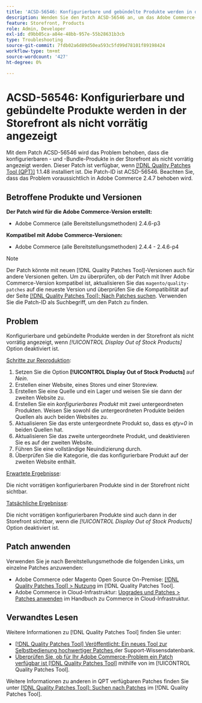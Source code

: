 ```yaml
---
title: 'ACSD-56546: Konfigurierbare und gebündelte Produkte werden in der Storefront als nicht vorrätig angezeigt'
description: Wenden Sie den Patch ACSD-56546 an, um das Adobe Commerce-Problem zu beheben, bei dem die konfigurierbaren - und -Bundle-Produkte als nicht vorrätig auf der Storefront angezeigt werden, wenn die Konfigurationsoption *[!UICONTROL Display Out of Stock Products]* deaktiviert ist.
feature: Storefront, Products
role: Admin, Developer
exl-id: d9bb05ca-a84e-48bb-957e-55b28631b3cb
type: Troubleshooting
source-git-commit: 7fdb02a6d89d50ea593c5fd99d78101f89198424
workflow-type: tm+mt
source-wordcount: '427'
ht-degree: 0%

---
```


# ACSD-56546: Konfigurierbare und gebündelte Produkte werden in der Storefront als nicht vorrätig angezeigt

Mit dem Patch ACSD-56546 wird das Problem behoben, dass die konfigurierbaren - und -Bundle-Produkte in der Storefront als nicht vorrätig angezeigt werden. Dieser Patch ist verfügbar, wenn [[!DNL Quality Patches Tool (QPT)]](https://experienceleague.adobe.com/en/docs/commerce-operations/tools/quality-patches-tool/quality-patches-tool-to-self-serve-quality-patches) 1.1.48 installiert ist. Die Patch-ID ist ACSD-56546. Beachten Sie, dass das Problem voraussichtlich in Adobe Commerce 2.4.7 behoben wird.

## Betroffene Produkte und Versionen

**Der Patch wird für die Adobe Commerce-Version erstellt:**

* Adobe Commerce (alle Bereitstellungsmethoden) 2.4.6-p3

**Kompatibel mit Adobe Commerce-Versionen:**

* Adobe Commerce (alle Bereitstellungsmethoden) 2.4.4 - 2.4.6-p4

>[!NOTE]
>
>Der Patch könnte mit neuen [!DNL Quality Patches Tool]-Versionen auch für andere Versionen gelten. Um zu überprüfen, ob der Patch mit Ihrer Adobe Commerce-Version kompatibel ist, aktualisieren Sie das `magento/quality-patches` auf die neueste Version und überprüfen Sie die Kompatibilität auf der Seite [[!DNL Quality Patches Tool]: Nach Patches suchen](https://experienceleague.adobe.com/tools/commerce-quality-patches/index.html). Verwenden Sie die Patch-ID als Suchbegriff, um den Patch zu finden.

## Problem

Konfigurierbare und gebündelte Produkte werden in der Storefront als nicht vorrätig angezeigt, wenn *[!UICONTROL Display Out of Stock Products]* Option deaktiviert ist.

<u>Schritte zur Reproduktion</u>:

1. Setzen Sie die Option **[!UICONTROL Display Out of Stock Products]** auf *Nein*.
1. Erstellen einer Website, eines Stores und einer Storeview.
1. Erstellen Sie eine Quelle und ein Lager und weisen Sie sie dann der zweiten Website zu.
1. Erstellen Sie ein *konfigurierbares Produkt* mit zwei untergeordneten Produkten. Weisen Sie sowohl die untergeordneten Produkte beiden Quellen als auch beiden Websites zu.
1. Aktualisieren Sie das erste untergeordnete Produkt so, dass es *qty=0* in beiden Quellen hat.
1. Aktualisieren Sie das zweite untergeordnete Produkt, und deaktivieren Sie es auf der zweiten Website.
1. Führen Sie eine vollständige Neuindizierung durch.
1. Überprüfen Sie die Kategorie, die das konfigurierbare Produkt auf der zweiten Website enthält.

<u>Erwartete Ergebnisse</u>:

Die nicht vorrätigen konfigurierbaren Produkte sind in der Storefront nicht sichtbar.

<u>Tatsächliche Ergebnisse</u>:

Die nicht vorrätigen konfigurierbaren Produkte sind auch dann in der Storefront sichtbar, wenn die *[!UICONTROL Display Out of Stock Products]* Option deaktiviert ist.

## Patch anwenden

Verwenden Sie je nach Bereitstellungsmethode die folgenden Links, um einzelne Patches anzuwenden:

* Adobe Commerce oder Magento Open Source On-Premise: [[!DNL Quality Patches Tool] > Nutzung](/help/tools/quality-patches-tool/usage.md) im [!DNL Quality Patches Tool].
* Adobe Commerce in Cloud-Infrastruktur: [Upgrades und Patches > Patches anwenden](https://experienceleague.adobe.com/docs/commerce-cloud-service/user-guide/develop/upgrade/apply-patches.html) im Handbuch zu Commerce in Cloud-Infrastruktur.

## Verwandtes Lesen

Weitere Informationen zu [!DNL Quality Patches Tool] finden Sie unter:

* [[!DNL Quality Patches Tool] Veröffentlicht: Ein neues Tool zur Selbstbedienung hochwertiger Patches ](https://experienceleague.adobe.com/en/docs/commerce-operations/tools/quality-patches-tool/quality-patches-tool-to-self-serve-quality-patches) der Support-Wissensdatenbank.
* [Überprüfen Sie, ob für Ihr Adobe Commerce-Problem ein Patch verfügbar ist [!DNL Quality Patches Tool]](/help/tools/quality-patches-tool/patches-available-in-qpt/check-patch-for-magento-issue-with-magento-quality-patches.md) mithilfe von im [!UICONTROL Quality Patches Tool].


Weitere Informationen zu anderen in QPT verfügbaren Patches finden Sie unter [[!DNL Quality Patches Tool]: Suchen nach Patches](https://experienceleague.adobe.com/tools/commerce-quality-patches/index.html) im [!DNL Quality Patches Tool].
